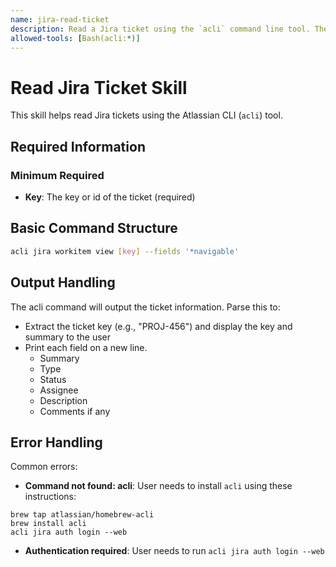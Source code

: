 ```yaml
---
name: jira-read-ticket
description: Read a Jira ticket using the `acli` command line tool. The user must provide, at a minimum, the ticket key. Use this when the user asks to read or view a Jira ticket or card.
allowed-tools: [Bash(acli:*)]
---
```


# Read Jira Ticket Skill

This skill helps read Jira tickets using the Atlassian CLI (`acli`) tool.

## Required Information

### Minimum Required
- **Key**: The key or id of the ticket (required)

## Basic Command Structure

```bash
acli jira workitem view [key] --fields '*navigable'
```

## Output Handling

The acli command will output the ticket information. Parse this to:
- Extract the ticket key (e.g., "PROJ-456") and display the key and summary to the user
- Print each field on a new line.
  - Summary
  - Type
  - Status
  - Assignee
  - Description
  - Comments if any

## Error Handling

Common errors:
- **Command not found: acli**: User needs to install `acli` using these instructions:
```
brew tap atlassian/homebrew-acli
brew install acli
acli jira auth login --web
```

- **Authentication required**: User needs to run `acli jira auth login --web`

